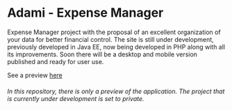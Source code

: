 # Adami - Expense Manager
Expense Manager project with the proposal of an excellent organization of your data for better financial control. The site is still under development, previously developed in Java EE, now being developed in PHP along with all its improvements. Soon there will be a desktop and mobile version published and ready for user use.

See a preview <a href="https://victor.com.de/adami/" target="_blank">here</a>

<h6>In this repository, there is only a preview of the application. The project that is currently under development is set to private.</h6>


